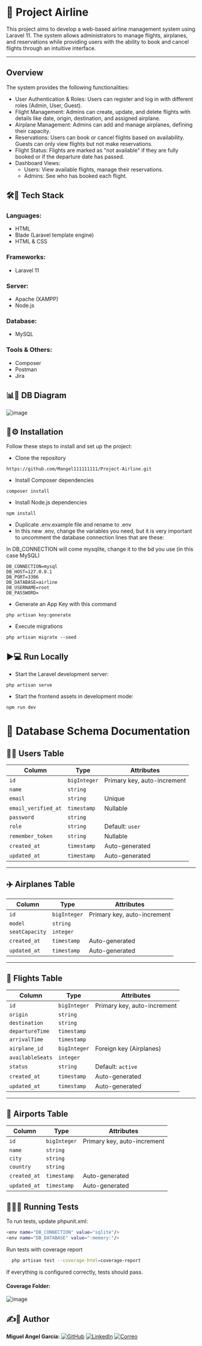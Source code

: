 # 🛫 Project Airline

This project aims to develop a web-based airline management system using Laravel 11. The system allows administrators to manage flights, airplanes, and reservations while providing users with the ability to book and cancel flights through an intuitive interface.

---
## Overview

The system provides the following functionalities:

- User Authentication & Roles: Users can register and log in with different roles (Admin, User, Guest).
- Flight Management: Admins can create, update, and delete flights with details like date, origin, destination, and assigned airplane.
- Airplane Management: Admins can add and manage airplanes, defining their capacity.
- Reservations: Users can book or cancel flights based on availability. Guests can only view flights but not make reservations.
- Flight Status: Flights are marked as "not available" if they are fully booked or if the departure date has passed.
- Dashboard Views:
  - Users: View available flights, manage their reservations.
  - Admins: See who has booked each flight.

## 🛠️🚀 Tech Stack
### **Languages**:
- HTML
- Blade (Laravel template engine)
- HTML & CSS

### **Frameworks**:
- Laravel 11

### **Server**:
- Apache (XAMPP)
- Node.js

### **Database**:
- MySQL

### **Tools & Others**:
- Composer
- Postman
- Jira

## 📊📁 DB Diagram

![image](https://res.cloudinary.com/del1j3jge/image/upload/v1742934569/Captura_de_pantalla_2025-03-25_211710_h82izv.png)

## 🔧⚙️ Installation

Follow these steps to install and set up the project:

- Clone the repository

```
https://github.com/Mangel111111111/Project-Airline.git
```
- Install Composer dependencies

```
composer install
```
- Install Node.js dependencies

```
npm install
```
- Duplicate .env.example file and rename to .env
- In this new .env, change the variables you need, but it is very important to uncomment the database connection lines that are these:
 
In DB_CONNECTION will come mysqlite, change it to the bd you use (in this case MySQL)

```
DB_CONNECTION=mysql
DB_HOST=127.0.0.1
DB_PORT=3306
DB_DATABASE=airline
DB_USERNAME=root
DB_PASSWORD=
```
 - Generate an App Key with this command 
```
php artisan key:generate 
```

- Execute migrations  
```
php artisan migrate --seed
```

## ▶️💻 Run Locally
- Start the Laravel development server:  
```
php artisan serve
```

- Start the frontend assets in development mode:  
```
npm run dev
```
# 📄 Database Schema Documentation

## 🧑‍💻 Users Table

| Column              | Type         | Attributes                  |
|---------------------|--------------|-----------------------------|
| `id`               | `bigInteger` | Primary key, auto-increment |
| `name`             | `string`     |                             |
| `email`            | `string`     | Unique                     |
| `email_verified_at`| `timestamp`  | Nullable                   |
| `password`         | `string`     |                             |
| `role`             | `string`     | Default: `user`            |
| `remember_token`   | `string`     | Nullable                   |
| `created_at`       | `timestamp`  | Auto-generated             |
| `updated_at`       | `timestamp`  | Auto-generated             |

---

## ✈️ Airplanes Table

| Column         | Type         | Attributes                  |
|----------------|--------------|-----------------------------|
| `id`           | `bigInteger` | Primary key, auto-increment |
| `model`        | `string`     |                             |
| `seatCapacity` | `integer`    |                             |
| `created_at`   | `timestamp`  | Auto-generated             |
| `updated_at`   | `timestamp`  | Auto-generated             |

---

## 🛫 Flights Table

| Column            | Type         | Attributes                  |
|-------------------|--------------|-----------------------------|
| `id`             | `bigInteger` | Primary key, auto-increment |
| `origin`         | `string`     |                             |
| `destination`    | `string`     |                             |
| `departureTime`  | `timestamp`  |                             |
| `arrivalTime`    | `timestamp`  |                             |
| `airplane_id`    | `bigInteger` | Foreign key (Airplanes)     |
| `availableSeats` | `integer`    |                             |
| `status`         | `string`     | Default: `active`           |
| `created_at`     | `timestamp`  | Auto-generated             |
| `updated_at`     | `timestamp`  | Auto-generated             |

---

## 🏢 Airports Table

| Column         | Type         | Attributes                  |
|----------------|--------------|-----------------------------|
| `id`           | `bigInteger` | Primary key, auto-increment |
| `name`         | `string`     |                             |
| `city`         | `string`     |                             |
| `country`      | `string`     |                             |
| `created_at`   | `timestamp`  | Auto-generated             |
| `updated_at`   | `timestamp`  | Auto-generated             |
## 🏃‍♂️🧪 Running Tests

To run tests, update phpunit.xml:

```bash
<env name="DB_CONNECTION" value="sqlite"/>
<env name="DB_DATABASE" value=":memory:"/>
```

Run tests with coverage report

```bash
  php artisan test --coverage-html=coverage-report
```

If everything is configured correctly, tests should pass.

#### Coverage Folder:
![image](https://res.cloudinary.com/del1j3jge/image/upload/v1742934569/Captura_de_pantalla_2025-03-25_212546_ki656t.png)

## ✍️🙍 Author
**Miguel Angel García:**  [![GitHub](https://img.shields.io/badge/GitHub-Perfil-black?style=flat-square&logo=github)](https://github.com/Mangel111111111)
[![LinkedIn](https://img.shields.io/badge/LinkedIn-Perfil-blue?style=flat-square&logo=linkedin)](www.linkedin.com/in/miguel-garcía-lópez-609136284)
[![Correo](https://img.shields.io/badge/Email-Contacto-red?style=flat-square&logo=gmail)](mailto:miguelg.lopez@outlook.com)
